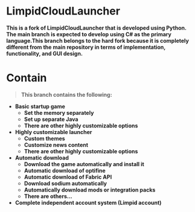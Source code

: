 # LimpidCloudLauncher
**This is a fork of LimpidCloudLauncher that is developed using Python. The main branch is expected to develop using C# as the primary language.This branch belongs to the hard fork because it is completely different from the main repository in terms of implementation, functionality, and GUI design.**

# Contain
> **This branch contains the following:**
* **Basic startup game**
  * **Set the memory separately**
  * **Set up separate Java**
  * **There are other highly customizable options**
* **Highly customizable launcher**
  * **Custom themes**
  * **Customize news content**
  * **There are other highly customizable options**
* **Automatic download**
  * **Download the game automatically and install it**
  * **Automatic download of optifine**
  * **Automatic download of Fabric API**
  * **Download sodium automatically**
  * **Automatically download mods or integration packs**
  * **There are others...**
* **Complete independent account system (Limpid account)**
